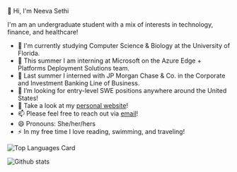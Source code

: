 👋 Hi, I'm Neeva Sethi

<!--
**neevasethi/neevasethi** is a ✨ _special_ ✨ repository because its `README.md` (this file) appears on your GitHub profile.

Here are some ideas to get you started:
-->
I'm am an undergraduate student with a mix of interests in technology, finance, and healthcare!
- 📓 I'm currently studying Computer Science & Biology at the University of Florida.
- 🎒 This summer I am interning at Microsoft on the Azure Edge + Platforms Deployment Solutions team.
- 📙 Last summer I interned with JP Morgan Chase & Co. in the Corporate and Investment Banking Line of Business.
- 👀 I’m looking for entry-level SWE positions anywhere around the United States!
- 💬 Take a look at my [personal website](https://neevasethi.github.io/)! 
- 📫 Please feel free to reach out via [email](sethineeva@gmail.com)!
- 😄 Pronouns: She/her/hers
- ⚡ In my free time I love reading, swimming, and traveling!


![Top Languages Card](https://github-readme-stats.vercel.app/api/top-langs/?username=neevasethi)

![Github stats](https://github-readme-stats.vercel.app/api?username=neevasethi&theme=highcontrast&show_icons=true&count_private=true)
